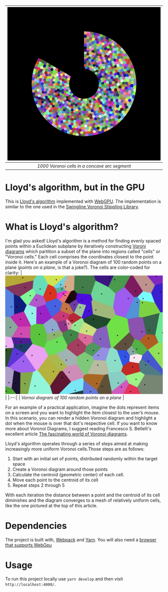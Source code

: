 | ![1000 Voronoi cells in a concave arc segment](./arc.png) |
|:--:|
| *1000 Voronoi cells in a concave arc segment* |

# Lloyd's algorithm, but in the GPU
This is [Lloyd's algorithm](https://en.wikipedia.org/wiki/Lloyd%27s_algorithm) implemented with [WebGPU](https://developer.mozilla.org/en-US/docs/Web/API/WebGPU_API). The implementation is similar to the one used in the [Swingline Voronoi Stippling Library](https://www.mattkeeter.com/projects/swingline/).

# What is Lloyd's algorithm?
I'm glad you asked! Lloyd's algorithm is a method for finding evenly spaced points within a Euclidean subplane by iteratively constructing [Voroni diagrams](https://en.wikipedia.org/wiki/Voronoi_diagram) which partition a subset of the plane into regions called "cells" or "Voronoi cells."  Each cell comprises the coordinates closest to the point inside it. Here's an example of a Voronoi diagram of 100 random points on a plane (*points on a plane*, is that a joke?). The cells are color-coded for clarity:
| ![Vornoi diagram of 100 random points on a plane](./Vornoi-diagram.png) |
|:--:|
| *Vornoi diagram of 100 random points on a plane* |

For an example of a practical application, imagine the dots represent items on a screen and you want to highlight the item closest to the user’s mouse. In this scenario, you can render a hidden Voronoi diagram and highlight a dot when the mouse is over that dot's respective cell.  If you want to know more about Voronoi Diagrams, I suggest reading Francesco S. Bellelli's excellent article [The fascinating world of Voronoi diagrams](https://fbellelli.com/posts/2021-07-08-the-fascinating-world-of-voronoi-diagrams/).

Lloyd's algorithm operates through a series of steps aimed at making increasingly more uniform Voronoi cells.Those steps are as follows:

1. Start with an initial set of points, distributed randomly within the target space
1. Create a Voronoi diagram around those points
1. Calculate the centroid (geometric center) of each cell.
1. Move each point to the centroid of its cell
1. Repeat steps 2 through 5

With each iteration the distance between a point and the centroid of its cell diminishes and the diagram converges to a mesh of relatively uniform cells, like the one pictured at the top of this article.

# Dependencies
The project is built with, [Webpack](https://webpack.js.org/) and [Yarn](https://yarnpkg.com/). You will also need a [browser that supports WebGpu](https://caniuse.com/webgpu)

# Usage
To run this project locally use `yarn develop` and then visit `http://localhost:4000/`.

